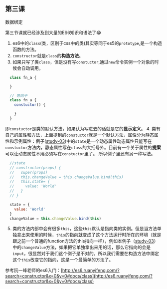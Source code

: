 ## 第三课

数据绑定

第三节课就已经涉及到大量的ES6知识和语法了😂

1. es6中的``class``(类，区别于css中的类)其实等同于es5的``prototype``,是一个构造函数的方法。
2. ``constructor``就是``class``的**构造方法**。
3. 如果只写了类``class``，但是没有写``constuctor``,通过``new``命令实例一个对象的时候会自动调用。
```javascript
  class fn_a {

  }

  // 等同于
  class fn_a {
    constuctor() {

    }
  }
```
即``constuctor``是类的默认方法，如果认为写进去的话就是它的**显示定义**。
4. 类有自己的属性和方法，上面提到的``constuctor``就是一个默认方法，属性分为静态属性和示例属性：例子([study-03](https://github.com/daoyi7/r/blob/master/src/study/study-03/study-03.js))中的``state``是一个动态属性动态属性只能写在``constuctor``方法内，静态属性写在``class``的大括号外。目前有一个关于属性的**提案**可以让动态属性不用必须写在``constuctor``里了。
所以例子里还有另一种写法。
```javascript
  //state
  // constructor(props) {
  //   super(props)
  //   this.changeValue = this.changeValue.bind(this)
  //   this.state= {
  //     value: 'World'
  //   }
  // }

  state = {
    value: 'World'
  }
  changeValue = this.changeValue.bind(this)
```
5. 类的方法内部中会有很多``this``，这些``this``默认是指向类的实例。但是当方法单独拿出来使用的时候，``this``的指向就变成了这个方法运行时所在的环境（就是跟之前一个普通的function方法的this指向一样），例如本例子（[study-03](https://github.com/daoyi7/r/blob/master/src/study/study-03/study-03.js)）中的``changeValue``方法，如果把它单独拿出来用的话，那么它指向的会是``input``，很显然对于我们这个例子是不对的。所以我们需要在构造方法中绑定这个``this``改变它的指向，这是一个最简单的方法了。


参考阮一峰老师的es6入门：[http://es6.ruanyifeng.com/?search=constructor&x=0&y=0#docs/class](http://es6.ruanyifeng.com/?search=constructor&x=0&y=0#docs/class)
